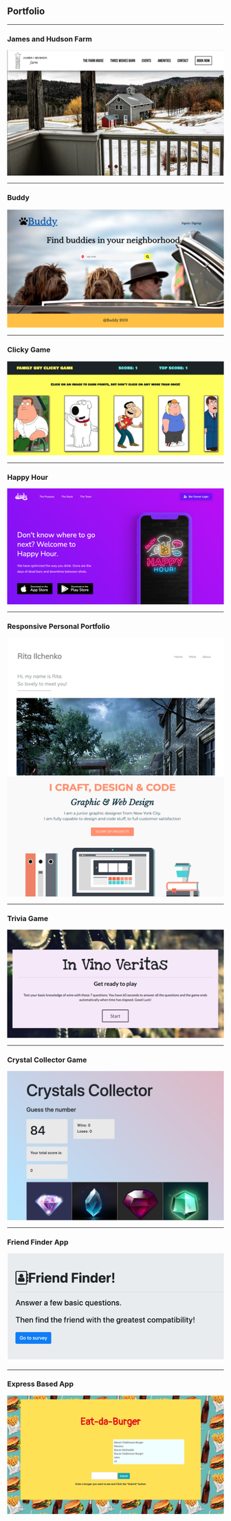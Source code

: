 ## Portfolio

---

### James and Hudson Farm
<a href="https://jamesandhudsonfarm.com/">
<img src="images/jhf.png?raw=true"/>
</a>

---

### Buddy
<a href="https://aqueous-castle-76510.herokuapp.com/">
<img src="images/buddy.png?raw=true"/>
</a>

---

### Clicky Game
<a href="https://ritailchenko.github.io/Clicky-Game/">
<img src="images/clicky-game.png?raw=true"/>
</a>

---

### Happy Hour
[<img src="images/HappyHour.png?raw=true"/>](https://ritailchenko.github.io/Team5-Project1/)

---

### Responsive Personal Portfolio

[<img src="images/portfolio.png?raw=true"/>](https://ritailchenko.github.io/Personal-Portfolio/)
[<img src="images/portfolio2.png?raw=true"/>](https://ritailchenko.github.io/Responsive-Portfolio/)

---

### Trivia Game

[<img src="images/TriviaGame.png?raw=true"/>](https://ritailchenko.github.io/TriviaGame/)

---

### Crystal Collector Game

[<img src="images/CrystalsCollector.png?raw=true"/>](https://ritailchenko.github.io/unit-4-game/)

---

### Friend Finder App

[<img src="images/friend-finder.png?raw=true"/>](https://peaceful-garden-64044.herokuapp.com/)

---

### Express Based App

[<img src="images/Burger-Node-Express-Handlebars-app.png?raw=true"/>](https://secure-oasis-95664.herokuapp.com/)




